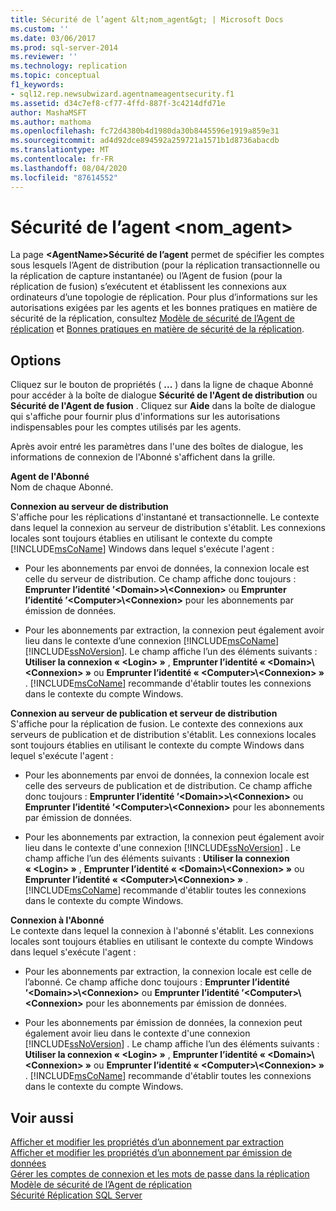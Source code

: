 ```yaml
---
title: Sécurité de l’agent &lt;nom_agent&gt; | Microsoft Docs
ms.custom: ''
ms.date: 03/06/2017
ms.prod: sql-server-2014
ms.reviewer: ''
ms.technology: replication
ms.topic: conceptual
f1_keywords:
- sql12.rep.newsubwizard.agentnameagentsecurity.f1
ms.assetid: d34c7ef8-cf77-4ffd-887f-3c4214dfd71e
author: MashaMSFT
ms.author: mathoma
ms.openlocfilehash: fc72d4380b4d1980da30b8445596e1919a859e31
ms.sourcegitcommit: ad4d92dce894592a259721a1571b1d8736abacdb
ms.translationtype: MT
ms.contentlocale: fr-FR
ms.lasthandoff: 08/04/2020
ms.locfileid: "87614552"
---
```

# <a name="ltagentnamegt-agent-security"></a>Sécurité de l’agent &lt;nom_agent&gt;
  La page **\<AgentName>Sécurité de l’agent** permet de spécifier les comptes sous lesquels l’Agent de distribution (pour la réplication transactionnelle ou la réplication de capture instantanée) ou l’Agent de fusion (pour la réplication de fusion) s’exécutent et établissent les connexions aux ordinateurs d’une topologie de réplication. Pour plus d’informations sur les autorisations exigées par les agents et les bonnes pratiques en matière de sécurité de la réplication, consultez [Modèle de sécurité de l’Agent de réplication](security/replication-agent-security-model.md) et [Bonnes pratiques en matière de sécurité de la réplication](security/replication-security-best-practices.md).  
  
## <a name="options"></a>Options  
 Cliquez sur le bouton de propriétés ( **...** ) dans la ligne de chaque Abonné pour accéder à la boîte de dialogue **Sécurité de l'Agent de distribution** ou **Sécurité de l'Agent de fusion** . Cliquez sur **Aide** dans la boîte de dialogue qui s'affiche pour fournir plus d'informations sur les autorisations indispensables pour les comptes utilisés par les agents.  
  
 Après avoir entré les paramètres dans l'une des boîtes de dialogue, les informations de connexion de l'Abonné s'affichent dans la grille.  
  
 **Agent de l'Abonné**  
 Nom de chaque Abonné.  
  
 **Connexion au serveur de distribution**  
 S'affiche pour les réplications d'instantané et transactionnelle. Le contexte dans lequel la connexion au serveur de distribution s'établit. Les connexions locales sont toujours établies en utilisant le contexte du compte [!INCLUDE[msCoName](../../includes/msconame-md.md)] Windows dans lequel s'exécute l'agent :  
  
-   Pour les abonnements par envoi de données, la connexion locale est celle du serveur de distribution. Ce champ affiche donc toujours : **Emprunter l’identité ’\<Domain>>\\<Connexion\>** ou **Emprunter l’identité ’\<Computer>\\<Connexion\>** pour les abonnements par émission de données.  
  
-   Pour les abonnements par extraction, la connexion peut également avoir lieu dans le contexte d’une connexion [!INCLUDE[msCoName](../../includes/msconame-md.md)] [!INCLUDE[ssNoVersion](../../includes/ssnoversion-md.md)]. Le champ affiche l’un des éléments suivants : **Utiliser la connexion « \<Login> »** , **Emprunter l’identité « \<Domain>\\<Connexion\> »** ou **Emprunter l’identité « \<Computer>\\<Connexion\> »** . [!INCLUDE[msCoName](../../includes/msconame-md.md)] recommande d'établir toutes les connexions dans le contexte du compte Windows.  
  
 **Connexion au serveur de publication et serveur de distribution**  
 S'affiche pour la réplication de fusion. Le contexte des connexions aux serveurs de publication et de distribution s'établit. Les connexions locales sont toujours établies en utilisant le contexte du compte Windows dans lequel s'exécute l'agent :  
  
-   Pour les abonnements par envoi de données, la connexion locale est celle des serveurs de publication et de distribution. Ce champ affiche donc toujours : **Emprunter l’identité ’\<Domain>>\\<Connexion\>** ou **Emprunter l’identité ’\<Computer>\\<Connexion\>** pour les abonnements par émission de données.  
  
-   Pour les abonnements par extraction, la connexion peut également avoir lieu dans le contexte d'une connexion [!INCLUDE[ssNoVersion](../../includes/ssnoversion-md.md)] . Le champ affiche l’un des éléments suivants : **Utiliser la connexion « \<Login> »** , **Emprunter l’identité « \<Domain>\\<Connexion\> »** ou **Emprunter l’identité « \<Computer>\\<Connexion\> »** . [!INCLUDE[msCoName](../../includes/msconame-md.md)] recommande d'établir toutes les connexions dans le contexte du compte Windows.  
  
 **Connexion à l'Abonné**  
 Le contexte dans lequel la connexion à l'abonné s'établit. Les connexions locales sont toujours établies en utilisant le contexte du compte Windows dans lequel s'exécute l'agent :  
  
-   Pour les abonnements par extraction, la connexion locale est celle de l’abonné. Ce champ affiche donc toujours : **Emprunter l’identité ’\<Domain>>\\<Connexion\>** ou **Emprunter l’identité ’\<Computer>\\<Connexion\>** pour les abonnements par émission de données.  
  
-   Pour les abonnements par émission de données, la connexion peut également avoir lieu dans le contexte d'une connexion [!INCLUDE[ssNoVersion](../../includes/ssnoversion-md.md)] . Le champ affiche l’un des éléments suivants : **Utiliser la connexion « \<Login> »** , **Emprunter l’identité « \<Domain>\\<Connexion\> »** ou **Emprunter l’identité « \<Computer>\\<Connexion\> »** . [!INCLUDE[msCoName](../../includes/msconame-md.md)] recommande d'établir toutes les connexions dans le contexte du compte Windows.  
  
## <a name="see-also"></a>Voir aussi  
 [Afficher et modifier les propriétés d’un abonnement par extraction](view-and-modify-pull-subscription-properties.md)   
 [Afficher et modifier les propriétés d’un abonnement par émission de données](view-and-modify-push-subscription-properties.md)   
 [Gérer les comptes de connexion et les mots de passe dans la réplication](security/identity-and-access-control-replication.md#manage-logins-and-passwords-in-replication)   
 [Modèle de sécurité de l’Agent de réplication](security/replication-agent-security-model.md)   
 [Sécurité Réplication SQL Server](security/view-and-modify-replication-security-settings.md)  
  
  
